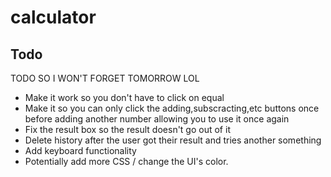 # calculator

## Todo
TODO SO I WON'T FORGET TOMORROW LOL

- Make it work so you don't have to click on equal
- Make it so you can only click the adding,subscracting,etc buttons once before adding another number allowing you to use it once again
- Fix the result box so the result doesn't go out of it
- Delete history after the user got their result and tries another something
- Add keyboard functionality
- Potentially add more CSS / change the UI's color.